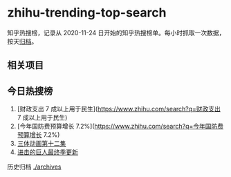 # zhihu-trending-top-search

知乎热搜榜，记录从 2020-11-24
日开始的知乎热搜榜单。每小时抓取一次数据，按天[归档](./archives)。

## 相关项目

## 今日热搜榜

<!-- BEGIN -->
<!-- 最后更新时间 Sun Mar 05 2023 18:12:25 GMT+0800 (China Standard Time) -->

1. [财政支出 7 成以上用于民生](https://www.zhihu.com/search?q=财政支出 7
   成以上用于民生)
1. [今年国防费预算增长 7.2%](https://www.zhihu.com/search?q=今年国防费预算增长
   7.2%)
1. [三体动画第十二集](https://www.zhihu.com/search?q=三体动画第十二集)
1. [进击的巨人最终季更新](https://www.zhihu.com/search?q=进击的巨人最终季更新)

<!-- END -->

历史归档 [./archives](./archives)
